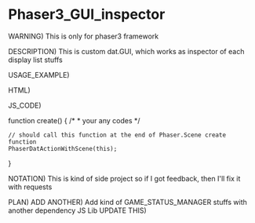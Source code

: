 # Phaser3_GUI_inspector

WARNING)
  This is only for phaser3 framework

DESCRIPTION)
  This is custom dat.GUI, which works as inspector of each display list stuffs

USAGE_EXAMPLE)

  HTML)
   <html>
    <head>
		<!-- https://cdn.jsdelivr.net/gh/SilverTree7622/Phaser3_GUI_inspector@1.0.1/dist/main.js -->
      	<script src="https://cdn.jsdelivr.net/gh/SilverTree7622/Phaser3_GUI_inspector@1.0.1/dist/main.js"></script>
    </head>
   </html>
   
  JS_CODE)
  
  function create() {
    /*
    * your any codes
    */
    
    // should call this function at the end of Phaser.Scene create function
    PhaserDatActionWithScene(this);
  }
  

NOTATION)
  This is kind of side project so if I got feedback,
  then I'll fix it with requests
  
PLAN)
  ADD ANOTHER)
    Add kind of GAME_STATUS_MANAGER stuffs with another dependency JS Lib
  UPDATE THIS)
    
    
